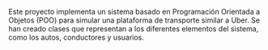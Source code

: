 Este proyecto implementa un sistema basado en Programación Orientada a Objetos (POO) para simular una plataforma de transporte similar a Uber.
Se han creado clases que representan a los diferentes elementos del sistema, como los autos, conductores y usuarios.
